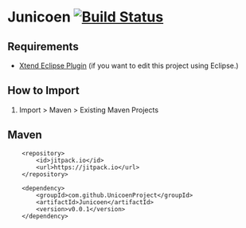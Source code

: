 Junicoen [![Build Status](https://secure.travis-ci.org/UnicoenProject/Junicoen.png?branch=master)](http://travis-ci.org/UnicoenProject/Junicoen)
========

## Requirements
- [Xtend Eclipse Plugin](http://www.eclipse.org/xtend/download.html) (if you want to edit this project using Eclipse.)

## How to Import
1. Import > Maven > Existing Maven Projects

## Maven

```
	<repository>
	    <id>jitpack.io</id>
	    <url>https://jitpack.io</url>
	</repository>
```

```
	<dependency>
	    <groupId>com.github.UnicoenProject</groupId>
	    <artifactId>Junicoen</artifactId>
	    <version>v0.0.1</version>
	</dependency>
```

